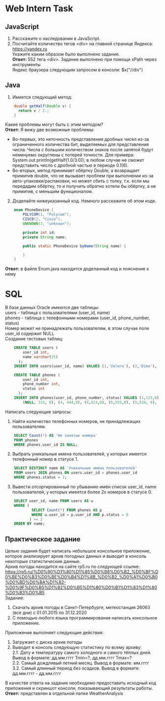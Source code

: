 # Web Intern Task
## JavaScript
1. Расскажите о наследовании в JavaScript.  
2. Посчитайте количество тегов \<div\> на главной странице Яндекса: https://yandex.ru  
Укажите каким образом было выполнено задание.  
**Ответ:** 552 тега \<div\>. Задание выполнено при помощи xPath через инструменты  
Яндекс браузера следующим запросом в консоли: $x("//div")  

## Java  
1. Имеется следующий метод: 
```java
    double getHalf(Double v) {
      return v / 2.;
    }
```  
Какие проблемы могут быть с этим методом?  
**Ответ:** Я вижу две возможные проблемы: 
* Во-первых, это неточность представления дробных чисел из-за ограниченного количества бит, выделяемых для представления числа. Числа с большим количеством знаков после запятой будут неминуемо округлены с потерей точности. Для примера: System.out.println(getHalf(1.0/3.0)); в любом случае не сможет представить число с дробной частью в периоде 0.1(6).
* Во-вторых, метод принимает обёртку Double, а возвращает примитив double, что не вызывает проблем при выполнении из-за авто-упаковки/распаковки, но может сбить с толку, т.к. если мы передадим обёртку, то и получить обратно хотели бы обёртку, а не примитив, с меньшим функционалом.

2. Доделайте нижеуказанный код. Немного расскажите об этом коде.  
```java
    enum PhoneDevice {
        POLYCOM(1, "Polycom"),
        CISCO(2, "Cisco"),
        UNKNOWN(3, "unknown");

        private int id;
        private String name;  

        public static PhoneDevice byName(String name) {

        }    
    }
```  
**Ответ:** в файле Enum.java находится доделанный код и пояснение к нему

# SQL  
В базе данных Oracle имеются две таблицы:  
users - таблица с пользователями (user_id, name)  
phones - таблица с телефонными номерами (user_id, phone_number, status)  
Номер может не принадлежать пользователям, в этом случае поле user_id содержит NULL  
Создание тестовых таблиц: 
```sql 
    CREATE TABLE users (
        user_id int,
        name varchar(25)
      );
    INSERT INTO users(user_id, name) VALUES (1,'Valera'), (2,'Dima'), (3,'Kolya'), (4,'Dima'), (5,'Kolya');

    CREATE TABLE phones (
        user_id int,
        phone_number int,
        status int
      );
    INSERT INTO phones(user_id, phone_number, status) VALUES (1,123,0), (1,111,0), (2,233,1), (2,222,0),  
        (NULL, 333, 0), (4, 444,0), (4,423,0), (5,555,0), (5,534, 0), (5,563, 1);
```  
Написать следующие запросы:  
1. Найти количество телефонных номеров, не принадлежащих пользователям.  
```sql
    SELECT Count(*) AS 'Не занятые номера' 
    FROM phones
    WHERE phones.user_id IS NULL;
```
2. Выбрать уникальные имена пользователей, у которых имеется телефонный номер в статусе 1.
```sql
    SELECT DISTINCT name AS 'Уникальные имена пользователей' 
    FROM users JOIN phones ON users.user_id = phones.user_id
    WHERE phones.status = 1;
```
3. Вывести отсортированный по убыванию имён список user_id, name пользователей, у которых имеется более 2х номеров в статусе 0.
```sql
    SELECT user_id, name FROM users AS u
    WHERE (
            SELECT Count(*) FROM phones AS p 
            WHERE u.user_id = p.user_id AND p.status = 0
           ) >= 2
    ORDER BY name;
```  
## Практическое задание  
Целью задания будет написать небольшое консольное приложение, которое анализирует архив погодных данных и выводит в консоль некоторые статистические данные.  
Архив погоды находится на сайте rp5.ru по следующей ссылке:  
https://rp5.ru/%D0%90%D1%80%D1%85%D0%B8%D0%B2_%D0%BF%D0%BE%D0%B3%D0%BE%D0%B4%D1%8B_%D0%B2_%D0%A1%D0%B0%D0%BD%D0%BA%D1%82-%D0%9F%D0%B5%D1%82%D0%B5%D1%80%D0%B1%D1%83%D1%80%D0%B3%D0%B5  
Задание:
1.	Скачать архив погоды в Санкт-Петербурге, метеостанция 26063 (все дни) с 01.01.2015 по 31.12.2020 
2.	С помощью любого языка программирования написать консольное приложение.  

Приложение выполняет следующие действия:  
1.	Загружает с диска архив погоды
2.	Выводит в консоль следующую статистику по всему архиву:  
2.1.	Дату и температуру самого холодного и самого тёплых дней. Вывод в формате: дд.мм.гггг Tmin=?, дд.мм.гггг Tmax=?  
2.2.	Самый дождливый летний месяц. Вывод в формате: мм.гггг  
3.2.	Самый длинный период без осадков. Вывод в формате: дд.мм.гггг - дд.мм.гггг

В качестве ответа на задание необходимо предоставить исходный код приложения и скриншот консоли, показывающий результаты работы.  
**Ответ:** представлен в отдельной папке WeatherAnalysis